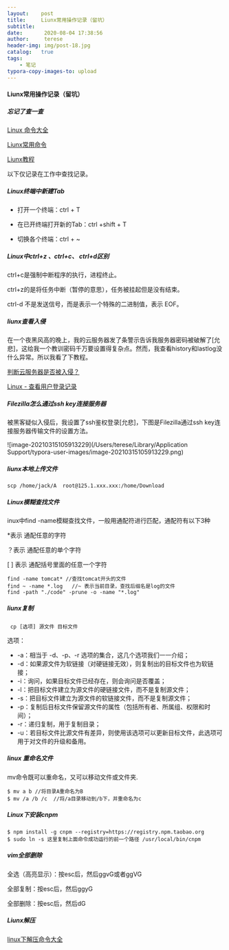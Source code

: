 ```yaml
---
layout:    post
title:     Liunx常用操作记录（留坑）
subtitle: 
date:       2020-08-04 17:38:56
author:     terese
header-img: img/post-18.jpg
catalog:   true
tags:
    - 笔记
typora-copy-images-to: upload
---
```


#### Liunx常用操作记录（留坑）

##### 忘记了查一查

[Linux 命令大全](https://www.runoob.com/linux/linux-command-manual.html)

[Liunx常用命令](http://www.51gjie.com/linux/153)

[Liunx教程](http://c.biancheng.net/view/746.html)

以下仅记录在工作中查找记录。

##### Linux终端中新建Tab

- 打开一个终端：ctrl + T

- 在已开终端打开新的Tab：ctrl +shift + T

- 切换各个终端：ctrl + ~

##### Linux中ctrl+z 、ctrl+c、 ctrl+d区别

ctrl+c是强制中断程序的执行，进程终止。

ctrl+z的是将任务中断（暂停的意思），任务被挂起但是没有结束。

ctrl-d 不是发送信号，而是表示一个特殊的二进制值，表示 EOF。

##### liunx查看入侵

在一个夜黑风高的晚上，我的云服务器发了条警示告诉我服务器密码被破解了[允悲]，这给我一个教训密码千万要设置得复杂点。然而，我查看history和lastlog没什么异常。所以我看了下教程。

[判断云服务器是否被入侵？](https://linux.cn/article-9116-1.html)

[Linux - 查看用户登录记录](https://www.cnblogs.com/huey/p/4494365.html)

##### Filezilla怎么通过ssh key连接服务器

被黑客疑似入侵后，我设置了ssh鉴权登录[允悲]，下图是Filezilla通过ssh key连接服务器传输文件的设置方法。

![image-20210315105913229](/Users/terese/Library/Application Support/typora-user-images/image-20210315105913229.png)

##### liunx本地上传文件

```
scp /home/jack/A  root@125.1.xxx.xxx:/home/Download
```

##### Linux模糊查找文件

inux中find -name模糊查找文件，一般用通配符进行匹配，通配符有以下3种

*表示 通配任意的字符

？表示 通配任意的单个字符

[ ] 表示 通配括号里面的任意一个字符

```
find -name tomcat* //查找tomcat开头的文件
find ~ -name *.log   //~ 表示当前目录，查找后缀名是log的文件
find -path "./code" -prune -o -name "*.log"
```

##### liunx复制

```
 cp [选项] 源文件 目标文件
```

选项：

- -a：相当于 -d、-p、-r 选项的集合，这几个选项我们一一介绍；
- -d：如果源文件为软链接（对硬链接无效），则复制出的目标文件也为软链接；
- -i：询问，如果目标文件已经存在，则会询问是否覆盖；
- -l：把目标文件建立为源文件的硬链接文件，而不是复制源文件；
- -s：把目标文件建立为源文件的软链接文件，而不是复制源文件；
- -p：复制后目标文件保留源文件的属性（包括所有者、所属组、权限和时间）；
- -r：递归复制，用于复制目录；
- -u：若目标文件比源文件有差异，则使用该选项可以更新目标文件，此选项可用于对文件的升级和备用。

##### linux 重命名文件

mv命令既可以重命名，又可以移动文件或文件夹.

```
$ mv a b //将目录A重命名为B
$ mv /a /b /c  //将/a目录移动到/b下，并重命名为c
```

##### Linux下安装cnpm

```
$ npm install -g cnpm --registry=https://registry.npm.taobao.org
$ sudo ln -s 这里复制上面命令成功运行的前一个路径 /usr/local/bin/cnpm
```

##### vim全部删除

全选（高亮显示）：按esc后，然后ggvG或者ggVG

全部复制：按esc后，然后ggyG

全部删除：按esc后，然后dG

##### Liunx解压

[linux下解压命令大全](https://www.cnblogs.com/eoiioe/archive/2008/09/20/1294681.html)